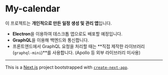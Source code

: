 # My-calendar

이 프로젝트는 **개인적으로 만든 일정 생성 및 관리 앱**입니다.
- **Electron**을 이용하여 데스크톱 앱으로도 배포할 예정입니다.
- **GraphQL**을 이용해 백엔드와 통신합니다.
- 프론트엔드에서 GraphQL 요청을 처리할 때는 **직접 제작한 라이브러리(`graphql-mini`)**를 사용합니다. (Apollo 등 외부 라이브러리 미사용)

---

This is a [Next.js](https://nextjs.org) project bootstrapped with [`create-next-app`](https://nextjs.org/docs/app/api-reference/cli/create-next-app).
